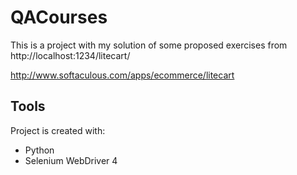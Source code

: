 # QACourses

This is a project with my solution of some proposed exercises from http://localhost:1234/litecart/

http://www.softaculous.com/apps/ecommerce/litecart

## **Tools**
Project is created with:
* Python
* Selenium WebDriver 4

